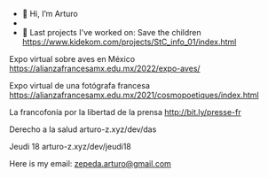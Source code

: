 - 👋 Hi, I’m Arturo
- 
- 👀 Last projects I've worked on:
Save the children
https://www.kidekom.com/projects/StC_info_01/index.html

Expo virtual sobre aves en México
https://alianzafrancesamx.edu.mx/2022/expo-aves/

Expo virtual de una fotógrafa francesa
https://alianzafrancesamx.edu.mx/2021/cosmopoetiques/index.html

La francofonía por la libertad de la prensa
http://bit.ly/presse-fr

Derecho a la salud
arturo-z.xyz/dev/das

Jeudi 18
arturo-z.xyz/dev/jeudi18

Here is my email:
zepeda.arturo@gmail.com

<!---
arturooooo/arturooooo is a ✨ special ✨ repository because its `README.md` (this file) appears on your GitHub profile.
You can click the Preview link to take a look at your changes.
--->
